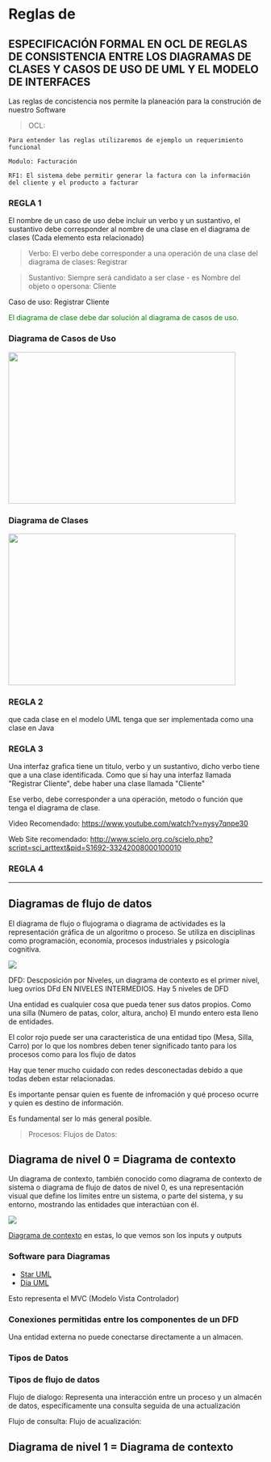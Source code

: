 # Reglas de 

<!-- REGLAS DE CONSISTENCIA ENTRE DIAGRAMAS DE CLASE Y DIAGRAMAS DE CASOS DE USO -->

## ESPECIFICACIÓN FORMAL EN OCL DE REGLAS DE CONSISTENCIA ENTRE LOS DIAGRAMAS DE CLASES Y CASOS DE USO DE UML Y EL MODELO DE INTERFACES

Las reglas de concistencia nos permite la planeación para la construción de nuestro Software

> OCL: 

    Para entender las reglas utilizaremos de ejemplo un requerimiento funcional

    Modulo: Facturación

    RF1: El sistema debe permitir generar la factura con la información del cliente y el producto a facturar

### REGLA 1

El nombre de un caso de uso debe incluir un verbo y un sustantivo, el sustantivo debe corresponder al nombre de una clase en el diagrama de clases (Cada elemento esta relacionado)

> Verbo: El verbo debe corresponder a una operación de una clase del diagrama de clases: Registrar

> Sustantivo: Siempre será candidato a ser clase - es Nombre del objeto o opersona: Cliente

Caso de uso: Registrar Cliente

<p style="color:green;">El diagrama de clase debe dar solución al diagrama de casos de uso.</p>

### Diagrama de Casos de Uso

<img src="https://cms.boardmix.com/images/es/articles/examples/sistema-de-restaurante.png" width="450px" height="300px">

### Diagrama de Clases

<img src="https://d2slcw3kip6qmk.cloudfront.net/marketing/pages/chart/class-diagram-for-ATM-system-UML/Class-Diagram-ATM-system-750x660.png"  width="450px" height="300px">


### REGLA 2

que cada clase en el modelo UML tenga que ser implementada como una clase en Java

### REGLA 3

Una interfaz grafica tiene un titulo, verbo y un sustantivo, dicho verbo tiene que a una clase identificada. Como que si hay una interfaz llamada "Registrar Cliente", debe haber una clase llamada "Cliente"

Ese verbo, debe corresponder a una operación, metodo o función que tenga el diagrama de clase.

Video Recomendado: https://www.youtube.com/watch?v=nysy7qnpe30

Web Site recomendado: http://www.scielo.org.co/scielo.php?script=sci_arttext&pid=S1692-33242008000100010

### REGLA 4


<!-- Diagramas de Flujo de Datos  -  DFD --->

---

## Diagramas de flujo de datos

El diagrama de flujo o flujograma o diagrama de actividades es la representación gráfica de un algoritmo o proceso. Se utiliza en disciplinas como programación, economía, procesos industriales y psicología cognitiva.

<img src="https://upload.wikimedia.org/wikipedia/commons/thumb/3/3d/LampFlowchart_es.svg/250px-LampFlowchart_es.svg.png"/>

DFD: Descposición por Niveles, un diagrama de contexto es el primer nivel, lueg ovrios DFd EN NIVELES INTERMEDIOS. Hay 5 niveles de DFD

Una entidad es cualquier cosa que pueda tener sus datos propios. Como una silla (Numero de patas, color, altura, ancho) El mundo entero esta lleno de entidades.

El color rojo puede ser una caracteristica de una entidad tipo (Mesa, Silla, Carro) por lo que los nombres deben tener significado tanto para los procesos como para los flujo de datos

Hay que tener mucho cuidado con redes desconectadas debido a que todas deben estar relacionadas.

Es importante pensar quien es fuente de infromación y qué proceso ocurre y quien es destino de información. 

Es fundamental ser lo más general posible.

> Procesos:
> Flujos de Datos:

## Diagrama de nivel 0 = Diagrama de contexto

Un diagrama de contexto, también conocido como diagrama de contexto de sistema o diagrama de flujo de datos de nivel 0, es una representación visual que define los límites entre un sistema, o parte del sistema, y su entorno, mostrando las entidades que interactúan con él.

<img src = "https://cmapsconverted.ihmc.us/rid=1J4Y48BKX-28V41ZN-QW6/DIAGRAMA%20DE%20CONTEXTO.cmap?rid=1J4Y48BKX-28V41ZN-QW6&partName=htmljpeg"/>

[Diagrama de contexto](https://imgs.search.brave.com/8gAFA4pGj65_-qB5eULVoia3z40Lzdvce0lX0Pa9UE8/rs:fit:860:0:0:0/g:ce/aHR0cHM6Ly9pbWFn/ZXMuZWRyYXdtYXgu/Y29tL2ltYWdlcy9r/bm93bGVkZ2Uvd2hh/dC1pcy1jb250ZXh0/LWRpYWdyYW0uanBn "Imagen diagrama de contexto") en estas, lo que vemos son los inputs y outputs

### Software para Diagramas

+ [Star UML](https://staruml.io/ "Website: Star UML")
+ [Dia UML](http://dia-installer.de/shapes/UML/index.html.en "dia UML")

Esto representa el MVC (Modelo Vista Controlador)


<!-- Conexiones DFD -->


### Conexiones permitidas entre los componentes de un DFD

Una entidad externa no puede conectarse directamente a un almacen.

### Tipos de Datos

### Tipos de flujo de datos

Flujo de dialogo: Representa una interacción entre un proceso y un almacén de datos, específicamente una consulta seguida de una actualización

Flujo de consulta:
Flujo de acualización:

## Diagrama de nivel 1 = Diagrama de contexto

